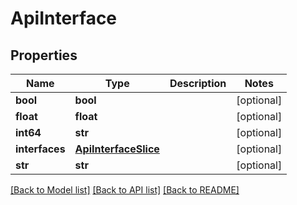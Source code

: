 # ApiInterface

## Properties
Name | Type | Description | Notes
------------ | ------------- | ------------- | -------------
**bool** | **bool** |  | [optional] 
**float** | **float** |  | [optional] 
**int64** | **str** |  | [optional] 
**interfaces** | [**ApiInterfaceSlice**](ApiInterfaceSlice.md) |  | [optional] 
**str** | **str** |  | [optional] 

[[Back to Model list]](../README.md#documentation-for-models) [[Back to API list]](../README.md#documentation-for-api-endpoints) [[Back to README]](../README.md)


